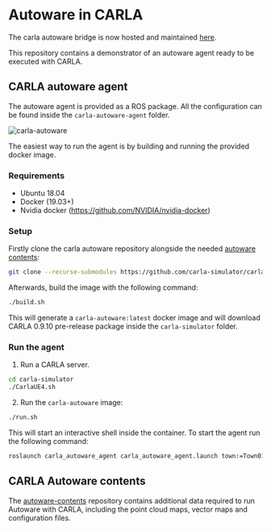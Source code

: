 # Autoware in CARLA

The carla autoware bridge is now hosted and maintained [here](https://github.com/Autoware-AI/simulation/tree/master/carla_simulator_bridge).

This repository contains a demonstrator of an autoware agent ready to be executed with CARLA.

## CARLA autoware agent
The autoware agent is provided as a ROS package. All the configuration can be found inside the `carla-autoware-agent` folder.

![carla-autoware](docs/images/carla_autoware.png)

The easiest way to run the agent is by building and running the provided docker image.

### Requirements

- Ubuntu 18.04
- Docker (19.03+)
- Nvidia docker (https://github.com/NVIDIA/nvidia-docker)

### Setup

Firstly clone the carla autoware repository alongside the needed [autoware contents](https://bitbucket.org/carla-simulator/autoware-contents.git):

```sh
git clone --recurse-submodules https://github.com/carla-simulator/carla-autoware
```

Afterwards, build the image with the following command:

```sh
./build.sh
```

This will generate a `carla-autoware:latest` docker image and will download CARLA 0.9.10 pre-release package inside the `carla-simulator` folder.

### Run the agent

1. Run a CARLA server.

```sh
cd carla-simulator
./CarlaUE4.sh
```

2. Run the `carla-autoware` image: 

```sh
./run.sh
```

This will start an interactive shell inside the container. To start the agent run the following command:

```sh
roslaunch carla_autoware_agent carla_autoware_agent.launch town:=Town01
```

## CARLA Autoware contents
The [autoware-contents](https://bitbucket.org/carla-simulator/autoware-contents.git) repository contains additional data required to run Autoware with CARLA, including the point cloud maps, vector maps and configuration files.

